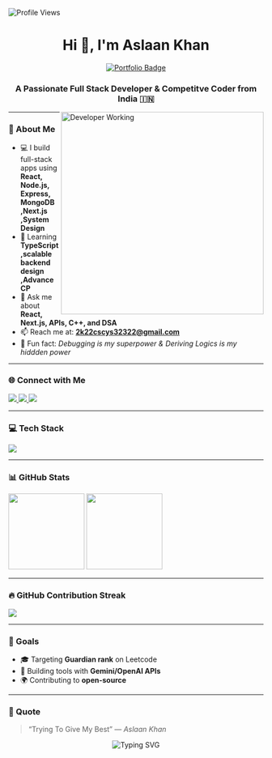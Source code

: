 <!-- ⚡ Aslaan Khan | Sleek Dark-Themed GitHub Profile README -->  


![Profile Views](https://komarev.com/ghpvc/?username=Aslaan001&color=blue)

<h1 align="center">Hi 👋, I'm Aslaan Khan</h1>

<p align="center">
  <a href="[https://keen-chebakia-dffabd.netlify.app/](https://aslaan-portfolio-09.onrender.com/)" target="_blank">
    <img src="https://img.shields.io/badge/My Portfolio-000000?style=for-the-badge&logo=vercel&logoColor=white" alt="Portfolio Badge" />
  </a>
</p>

<h3 align="center">A Passionate Full Stack Developer & Competitve Coder from India 🇮🇳</h3>

<img align="right" width="400" src="https://aslaan-portfolio-09.onrender.com/" alt="Developer Working" />

---

### 🧠 About Me

- 💻 I build full-stack apps using **React, Node.js, Express, MongoDB ,Next.js ,System Design**
- 🧠 Learning **TypeScript ,scalable backend design ,Advance CP**
- 💬 Ask me about **React, Next.js, APIs, C++, and DSA**
- 📫 Reach me at: **2k22cscys32322@gmail.com**
- 🏹 Fun fact: *Debugging is my superpower & Deriving Logics is my hiddden power*

---

### 🌐 Connect with Me

<p align="left">
  <a href="https://www.linkedin.com/in/" target="_blank">
    <img src="https://img.shields.io/badge/LinkedIn-0077B5?style=for-the-badge&logo=linkedin&logoColor=white" />
  </a>
  <a href="https://leetcode.com/aslaan001/" target="_blank">
    <img src="https://img.shields.io/badge/LeetCode-FFA116?style=for-the-badge&logo=leetcode&logoColor=white" />
  </a>
  <a href="https://www.hackerrank.com/profile/2k22cscys32322" target="_blank">
    <img src="https://img.shields.io/badge/HackerRank-2EC866?style=for-the-badge&logo=hackerrank&logoColor=white" />
  </a>
</p>

---

### 💻 Tech Stack

<p align="left">
  <img src="https://skillicons.dev/icons?i=html,css,js,react,nextjs,nodejs,express,mongodb,python,django,cpp,c,git,github,vscode,postman" />
</p>

---

### 📊 GitHub Stats

<p align="left">
  <img src="https://github-readme-stats.vercel.app/api?username=Aslaan001&show_icons=true&theme=tokyonight&border_radius=10" height="150"/>
  <img src="https://github-readme-stats.vercel.app/api/top-langs/?username=Aslaan001&layout=compact&theme=tokyonight&border_radius=10" height="150"/>
</p>

---

### 🔥 GitHub Contribution Streak

<p align="left">
  <img src="https://streak-stats.demolab.com?user=Aslaan001&theme=tokyonight&hide_border=true&border_radius=10" />
</p>


---

### 🎯 Goals

- 🎓 Targeting **Guardian rank** on Leetcode
- 🚀 Building tools with **Gemini/OpenAI APIs**  
- 🌍 Contributing to **open-source**

---

### 💬 Quote

> “Trying To Give My Best” — *Aslaan Khan*

<p align="center">
  <img src="https://readme-typing-svg.demolab.com?font=Fira+Code&pause=1000&color=000000&center=true&width=435&lines=Thanks+for+visiting+my+profile!" alt="Typing SVG" />
</p>

